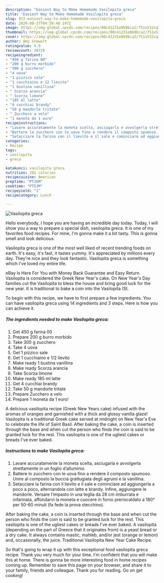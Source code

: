 ```yaml
---
description: "Easiest Way to Make Homemade Vasilopita greca"
title: "Easiest Way to Make Homemade Vasilopita greca"
slug: 972-easiest-way-to-make-homemade-vasilopita-greca
date: 2020-08-27T04:39:48.197Z
image: https://img-global.cpcdn.com/recipes/00c41231e8b9bca2/751x532cq70/vasilopita-greca-recipe-main-photo.jpg
thumbnail: https://img-global.cpcdn.com/recipes/00c41231e8b9bca2/751x532cq70/vasilopita-greca-recipe-main-photo.jpg
cover: https://img-global.cpcdn.com/recipes/00c41231e8b9bca2/751x532cq70/vasilopita-greca-recipe-main-photo.jpg
author: Amy Stewart
ratingvalue: 4.9
reviewcount: 38729
recipeingredient:
- "450 g farina 00"
- "200 g burro morbido"
- "300 g zucchero"
- "4 uova"
- "1 pizzico sale"
- "1 cucchiaino e 12 lievito"
- "1 bustina vanillina"
- " Scorza arancia"
- " Scorza limone"
- "185 ml latte"
- "4 cucchiai brandy"
- "50 g mandorle tritate"
- " Zucchero a velo"
- "1 moneta da 1 euro"
recipeinstructions:
- "Lavare accuratamente la moneta scelta, asciugarla e avvolgerla strettamente in un foglio d’alluminio."
- "Battere lo zucchero con le uova fino a rendere il composto spumoso. Unire al composto la buccia grattugiata degli agrumi e la vanillina."
- "Setacciare la farina con il lievito e il sale e cominciare ad aggiungerla a poco a poco, alternandola con latte e brandy. Infine, aggiungere le mandorle. Versare l’impasto in una teglia da 28 cm imburrata e infarinata, affondarvi la moneta e cuocere in forno preriscaldato a 180° per 50-60 minuti (fa fede la prova stecchino)."
categories:
- Recipe
tags:
- vasilopita
- greca

katakunci: vasilopita greca 
nutrition: 281 calories
recipecuisine: American
preptime: "PT26M"
cooktime: "PT53M"
recipeyield: "1"
recipecategory: Lunch

---
```



![Vasilopita greca](https://img-global.cpcdn.com/recipes/00c41231e8b9bca2/751x532cq70/vasilopita-greca-recipe-main-photo.jpg)

Hello everybody, I hope you are having an incredible day today. Today, I will show you a way to prepare a special dish, vasilopita greca. It is one of my favorites food recipes. For mine, I'm gonna make it a bit tasty. This is gonna smell and look delicious.

Vasilopita greca is one of the most well liked of recent trending foods on earth. It's easy, it's fast, it tastes yummy. It's appreciated by millions every day. They're nice and they look fantastic. Vasilopita greca is something which I've loved my entire life.

eBay Is Here For You with Money Back Guarantee and Easy Return. Vasilopita is considered the Greek New Year&#39;s cake. On New Year&#39;s Day families cut the Vasilopita to bless the house and bring good luck for the new year. It is traditional to bake a coin into the Vasilopita (St.


To begin with this recipe, we have to first prepare a few ingredients. You can have vasilopita greca using 14 ingredients and 3 steps. Here is how you can achieve it.

<!--inarticleads1-->

##### The ingredients needed to make Vasilopita greca:

1. Get 450 g farina 00
1. Prepare 200 g burro morbido
1. Take 300 g zucchero
1. Take 4 uova
1. Get 1 pizzico sale
1. Get 1 cucchiaino e 1/2 lievito
1. Make ready 1 bustina vanillina
1. Make ready  Scorza arancia
1. Take  Scorza limone
1. Make ready 185 ml latte
1. Get 4 cucchiai brandy
1. Take 50 g mandorle tritate
1. Prepare  Zucchero a velo
1. Prepare 1 moneta da 1 euro!


A delicious vasilopita recipe (Greek New Years cake) infused with the aromas of oranges and garnished with a thick and glossy vanilla glaze! Vasilopita is a traditional Greek cake served at midnight on New Year&#39;s Eve to celebrate the life of Saint Basil. After baking the cake, a coin is inserted through the base and when cut the person who finds the coin is said to be granted luck for the rest. This vasilopita is one of the ugliest cakes or breads I&#39;ve ever baked. 

<!--inarticleads2-->

##### Instructions to make Vasilopita greca:

1. Lavare accuratamente la moneta scelta, asciugarla e avvolgerla strettamente in un foglio d’alluminio.
1. Battere lo zucchero con le uova fino a rendere il composto spumoso. Unire al composto la buccia grattugiata degli agrumi e la vanillina.
1. Setacciare la farina con il lievito e il sale e cominciare ad aggiungerla a poco a poco, alternandola con latte e brandy. Infine, aggiungere le mandorle. Versare l’impasto in una teglia da 28 cm imburrata e infarinata, affondarvi la moneta e cuocere in forno preriscaldato a 180° per 50-60 minuti (fa fede la prova stecchino).


After baking the cake, a coin is inserted through the base and when cut the person who finds the coin is said to be granted luck for the rest. This vasilopita is one of the ugliest cakes or breads I&#39;ve ever baked. A vasilopita (depending on the part of Greece that it originates from) is a yeast bread or a dry cake. It always contains mastic, mahleb, and/or jest (orange or lemon) and, occasionally, the juice. Traditional Vasilopita New Year Cake Recipe. 

So that's going to wrap it up with this exceptional food vasilopita greca recipe. Thank you very much for your time. I'm confident that you will make this at home. There is gonna be more interesting food in home recipes coming up. Remember to save this page on your browser, and share it to your family, friends and colleague. Thank you for reading. Go on get cooking!
